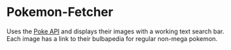 # Pokemon-Fetcher
Uses the [Poke API](https://pokeapi.co/) and displays their images with a working text search bar. Each image has a link to their bulbapedia for regular non-mega pokemon.

